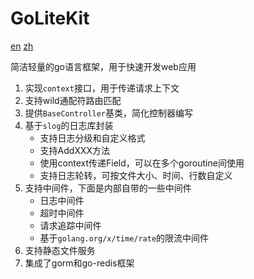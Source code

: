 # GoLiteKit

[en](readme.md) [zh](readme.zh.md)

简洁轻量的go语言框架，用于快速开发web应用

1. 实现`context`接口，用于传递请求上下文
2. 支持wild通配符路由匹配
3. 提供`BaseController`基类，简化控制器编写
4. 基于`slog`的日志库封装
    - 支持日志分级和自定义格式
    - 支持AddXXX方法
    - 使用context传递Field，可以在多个goroutine间使用
    - 支持日志轮转，可按文件大小、时间、行数自定义
5. 支持中间件，下面是内部自带的一些中间件
   - 日志中间件
   - 超时中间件
   - 请求追踪中间件
   - 基于`golang.org/x/time/rate`的限流中间件
6. 支持静态文件服务
7. 集成了gorm和go-redis框架